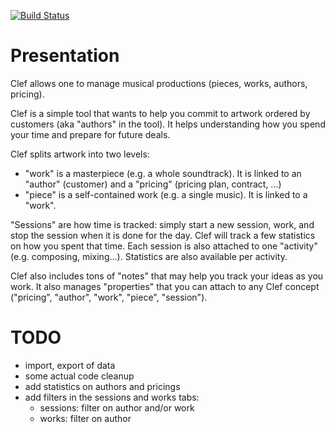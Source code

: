 [![Build Status](https://travis-ci.org/cadrian/clef.png?branch=master)](https://travis-ci.org/cadrian/clef)

# Presentation
Clef allows one to manage musical productions (pieces, works,  authors, pricing).

Clef is a simple tool that wants to help you commit to artwork ordered by customers (aka "authors" in the tool). It helps understanding how you spend your time and prepare for future deals.

Clef splits artwork into two levels:
  - "work" is a masterpiece (e.g. a whole soundtrack). It is linked to an "author" (customer) and a "pricing" (pricing plan, contract, ...)
  - "piece" is a self-contained work (e.g. a single music). It is linked to a "work".

"Sessions" are how time is tracked: simply start a new session, work, and stop the session when it is done for the day. Clef will track a few statistics on how you spent that time. Each session is also attached to one "activity" (e.g. composing, mixing…). Statistics are also available per activity.

Clef also includes tons of "notes" that may help you track your ideas as you work. It also manages "properties" that you can attach to any Clef concept ("pricing", "author", "work", "piece", "session").

# TODO
- import, export of data
- some actual code cleanup
- add statistics on authors and pricings
- add filters in the sessions and works tabs:
  - sessions: filter on author and/or work
  - works: filter on author
